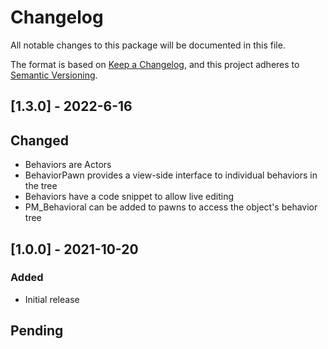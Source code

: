 # Changelog
All notable changes to this package will be documented in this file.

The format is based on [Keep a Changelog](https://keepachangelog.com/en/1.0.0/),
and this project adheres to [Semantic Versioning](https://semver.org/spec/v2.0.0.html).

## [1.3.0] - 2022-6-16

## Changed
- Behaviors are Actors
- BehaviorPawn provides a view-side interface to individual behaviors in the tree
- Behaviors have a code snippet to allow live editing
- PM_Behavioral can be added to pawns to access the object's behavior tree

## [1.0.0] - 2021-10-20
### Added
- Initial release

## Pending



